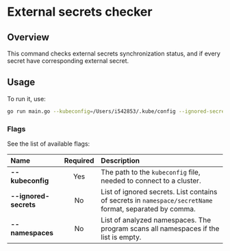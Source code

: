 # External secrets checker

## Overview

This command checks external secrets synchronization status, and if every secret have corresponding external secret.

## Usage

To run it, use:

```bash
go run main.go --kubeconfig=/Users/i542853/.kube/config --ignored-secrets "namespace/secretName,namespace/secretName2"
```

### Flags

See the list of available flags:

| Name                      | Required | Description                                                                                             |
| :------------------------ | :------: | :------------------------------------------------------------------------------------------------------ |
| **--kubeconfig**          |   Yes    | The path to the `kubeconfig` file, needed to connect to a cluster.                                      |
| **--ignored-secrets**     |    No    | List of ignored secrets. List contains of secrets in `namespace/secretName` format, separated by comma. |
| **--namespaces**          |    No    | List of analyzed namespaces. The program scans all namespaces if the list is empty.                     |
